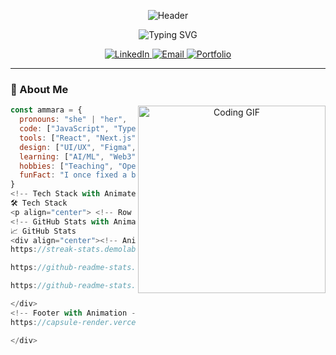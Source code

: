 <div align="center">
  
<!-- Animated Wave Header -->
![Header](https://capsule-render.vercel.app/api?type=wave&color=gradient&height=200&section=header&text=Ammara%20Rajput&fontSize=50&fontAlignY=35&animation=fadeIn&desc=Web%20Dev%20|%20UI/UX%20Designer%20|%20AI%20Explorer&descSize=20&descAlignY=65)

<!-- Animated Typing Text -->
<img src="https://readme-typing-svg.demolab.com?font=Fira+Code&weight=600&size=24&duration=4000&pause=1000&color=FF79C6&center=true&vCenter=true&width=500&lines=Turning+ideas+into+reality+with+code;Creating+delightful+user+experiences;Exploring+the+future+of+AI+%26+Web3" alt="Typing SVG" />

<!-- Social Badges with Animation -->
<p align="center">
  <a href="https://www.linkedin.com/in/ammara-rajpoot-253b53283/" target="_blank">
    <img src="https://img.shields.io/badge/-LinkedIn-0A66C2?style=for-the-badge&logo=linkedin&logoColor=white" alt="LinkedIn" />
  </a>
  <a href="mailto:mtasawor68@gmail.com">
    <img src="https://img.shields.io/badge/-Email-EA4335?style=for-the-badge&logo=gmail&logoColor=white" alt="Email" />
  </a>
  <a href="https://github.com/atammara">
    <img src="https://img.shields.io/badge/-Portfolio-181717?style=for-the-badge&logo=github&logoColor=white" alt="Portfolio" />
  </a>
</p>

</div>

---

<!-- About Section with Animation -->
### 🚀 About Me
<p align="center">
  <img src="https://media.giphy.com/media/L1R1tvI9svkIWwpVYr/giphy.gif" width="300" align="right" alt="Coding GIF">
</p>

```javascript
const ammara = {
  pronouns: "she" | "her",
  code: ["JavaScript", "TypeScript", "Python", "HTML/CSS"],
  tools: ["React", "Next.js", "Node.js", "Tailwind CSS"],
  design: ["UI/UX", "Figma", "Adobe XD", "Canva"],
  learning: ["AI/ML", "Web3", "Blockchain Basics"],
  hobbies: ["Teaching", "Open Source", "Digital Art"],
  funFact: "I once fixed a bug in my dream!"
}
<!-- Tech Stack with Animated Icons -->
🛠 Tech Stack
<p align="center"> <!-- Row 1 --> <img src="https://img.shields.io/badge/TypeScript-3178C6?style=for-the-badge&logo=typescript&logoColor=white" alt="TypeScript" /> <img src="https://img.shields.io/badge/JavaScript-F7DF1E?style=for-the-badge&logo=javascript&logoColor=black" alt="JavaScript" /> <img src="https://img.shields.io/badge/Python-3776AB?style=for-the-badge&logo=python&logoColor=white" alt="Python" /> <img src="https://img.shields.io/badge/React-61DAFB?style=for-the-badge&logo=react&logoColor=black" alt="React" /> <!-- Row 2 --> <img src="https://img.shields.io/badge/Next.js-000000?style=for-the-badge&logo=nextdotjs&logoColor=white" alt="Next.js" /> <img src="https://img.shields.io/badge/Node.js-339933?style=for-the-badge&logo=nodedotjs&logoColor=white" alt="Node.js" /> <img src="https://img.shields.io/badge/Tailwind_CSS-06B6D4?style=for-the-badge&logo=tailwind-css&logoColor=white" alt="Tailwind CSS" /> <img src="https://img.shields.io/badge/HTML5-E34F26?style=for-the-badge&logo=html5&logoColor=white" alt="HTML5" /> <!-- Row 3 --> <img src="https://img.shields.io/badge/CSS3-1572B6?style=for-the-badge&logo=css3&logoColor=white" alt="CSS3" /> <img src="https://img.shields.io/badge/Figma-F24E1E?style=for-the-badge&logo=figma&logoColor=white" alt="Figma" /> <img src="https://img.shields.io/badge/Git-F05032?style=for-the-badge&logo=git&logoColor=white" alt="Git" /> <img src="https://img.shields.io/badge/Streamlit-FF4B4B?style=for-the-badge&logo=streamlit&logoColor=white" alt="Streamlit" /> </p>
<!-- GitHub Stats with Animation -->
📈 GitHub Stats
<div align="center"><!-- Animated Stats Cards -->
https://streak-stats.demolab.com?user=atammara&theme=nightowl&hide_border=true&date_format=M%2520j%255B%252C%2520Y%255D

https://github-readme-stats.vercel.app/api/top-langs/?username=atammara&layout=compact&theme=nightowl&hide_border=true

https://github-readme-stats.vercel.app/api?username=atammara&show_icons=true&count_private=true&theme=nightowl&hide_border=true&include_all_commits=true

</div>
<!-- Footer with Animation --><div align="center">
https://capsule-render.vercel.app/api?type=waving&color=gradient&height=150&section=footer&animation=fadeIn

</div> 
